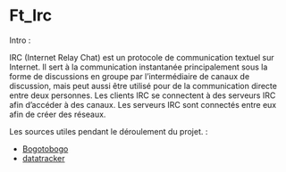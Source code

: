 # Ft_Irc

<title>Création d'un serveur IRC (Internet Relay Chat)</title>

Intro :

IRC (Internet Relay Chat) est un protocole de communication textuel sur Internet. Il sert
à la communication instantanée principalement sous la forme de discussions en groupe
par l’intermédiaire de canaux de discussion, mais peut aussi être utilisé pour de la communication directe entre deux personnes.
Les clients IRC se connectent à des serveurs IRC afin d’accéder à des canaux. Les
serveurs IRC sont connectés entre eux afin de créer des réseaux.

Les sources utiles pendant le déroulement du projet. :

- <a href="https://www.bogotobogo.com/cplusplus/sockets_server_client.php"> Bogotobogo </a>
- <a href="https://datatracker.ietf.org/doc/html/rfc1459#section-1.1"> datatracker </a>

